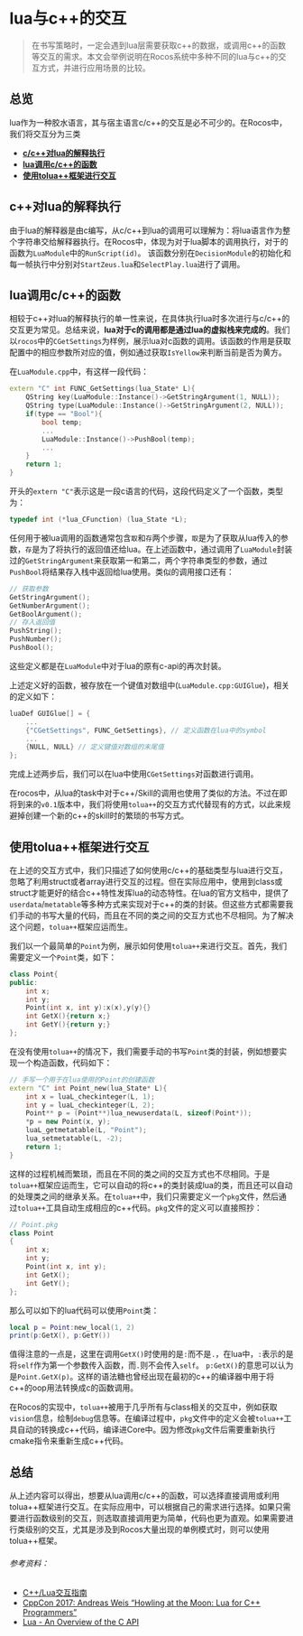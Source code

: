 # lua与c++的交互

> 在书写策略时，一定会遇到lua层需要获取c++的数据，或调用c++的函数等交互的需求。本文会举例说明在Rocos系统中多种不同的lua与c++的交互方式，并进行应用场景的比较。

## 总览
lua作为一种胶水语言，其与宿主语言c/c++的交互是必不可少的。在Rocos中，我们将交互分为三类
* [**c/c++对lua的解释执行**](#c-lua)
* [**lua调用c/c++的函数**](#luac-c)
* [**使用tolua++框架进行交互**](#tolua)

## c++对lua的解释执行
由于lua的解释器是由c编写，从c/c++到lua的调用可以理解为：将lua语言作为整个字符串交给解释器执行。在Rocos中，体现为对于lua脚本的调用执行，对于的函数为`LuaModule`中的`RunScript(id)`。
该函数分别在`DecisionModule`的初始化和每一帧执行中分别对`StartZeus.lua`和`SelectPlay.lua`进行了调用。

## lua调用c/c++的函数
相较于c++对lua的解释执行的单一性来说，在具体执行lua时多次进行与c/c++的交互更为常见。总结来说，**lua对于c的调用都是通过lua的虚拟栈来完成的**。我们以`rocos`中的`CGetSettings`为样例，展示lua对c函数的调用。该函数的作用是获取配置中的相应参数所对应的值，例如通过获取`IsYellow`来判断当前是否为黄方。

在`LuaModule.cpp`中，有这样一段代码：
```c++
extern "C" int FUNC_GetSettings(lua_State* L){
    QString key(LuaModule::Instance()->GetStringArgument(1, NULL));
    QString type(LuaModule::Instance()->GetStringArgument(2, NULL));
    if(type == "Bool"){
        bool temp;
        ...
        LuaModule::Instance()->PushBool(temp);
        ...
    }
    return 1;
}
```
开头的`extern "C"`表示这是一段c语言的代码，这段代码定义了一个函数，类型为：
```c
typedef int (*lua_CFunction) (lua_State *L);
```
任何用于被lua调用的函数通常包含`取`和`存`两个步骤，`取`是为了获取从lua传入的参数，`存`是为了将执行的返回值还给lua。在上述函数中，通过调用了`LuaModule`封装过的`GetStringArgument`来获取第一和第二，两个字符串类型的参数，通过`PushBool`将结果存入栈中返回给lua使用。类似的调用接口还有：
```c++
// 获取参数
GetStringArgument();
GetNumberArgument();
GetBoolArgument();
// 存入返回值
PushString();
PushNumber();
PushBool();
```
这些定义都是在`LuaModule`中对于lua的原有c-api的再次封装。

上述定义好的函数，被存放在一个键值对数组中(`LuaModule.cpp:GUIGlue`)，相关的定义如下：
```c++
luaDef GUIGlue[] = {
    ...
    {"CGetSettings", FUNC_GetSettings}, // 定义函数在lua中的symbol
    ...
    {NULL, NULL} // 定义键值对数组的末尾值
};

```
完成上述两步后，我们可以在lua中使用`CGetSettings`对函数进行调用。

在rocos中，从lua的task中对于c++/Skill的调用也使用了类似的方法。不过在即将到来的`v0.1`版本中，我们将使用`tolua++`的交互方式代替现有的方式，以此来规避掉创建一个新的c++的skill时的繁琐的书写方式。


## 使用tolua++框架进行交互

在上述的交互方式中，我们只描述了如何使用c/c++的基础类型与lua进行交互，忽略了利用struct或者array进行交互的过程。但在实际应用中，使用到class或struct才能更好的结合c++特性发挥lua的动态特性。在lua的官方文档中，提供了`userdata`/`metatable`等多种方式来实现对于c++的类的封装。但这些方式都需要我们手动的书写大量的代码，而且在不同的类之间的交互方式也不尽相同。为了解决这个问题，`tolua++`框架应运而生。

我们以一个最简单的`Point`为例，展示如何使用`tolua++`来进行交互。首先，我们需要定义一个`Point`类，如下：
```c++
class Point{
public:
    int x;
    int y;
    Point(int x, int y):x(x),y(y){}
    int GetX(){return x;}
    int GetY(){return y;}
};
```
在没有使用`tolua++`的情况下，我们需要手动的书写`Point`类的封装，例如想要实现一个构造函数，代码如下：
```c++
// 手写一个用于在lua使用的Point的创建函数
extern "C" int Point_new(lua_State* L){
    int x = luaL_checkinteger(L, 1);
    int y = luaL_checkinteger(L, 2);
    Point** p = (Point**)lua_newuserdata(L, sizeof(Point*));
    *p = new Point(x, y);
    luaL_getmetatable(L, "Point");
    lua_setmetatable(L, -2);
    return 1;
}
```
这样的过程机械而繁琐，而且在不同的类之间的交互方式也不尽相同。于是`tolua++`框架应运而生，它可以自动的将c++的类封装成lua的类，而且还可以自动的处理类之间的继承关系。在`tolua++`中，我们只需要定义一个`pkg`文件，然后通过`tolua++`工具自动生成相应的c++代码。`pkg`文件的定义可以直接照抄：
```c++
// Point.pkg
class Point
{
    int x;
    int y;
    Point(int x, int y);
    int GetX();
    int GetY();
};
```
那么可以如下的lua代码可以使用`Point`类：
```lua
local p = Point:new_local(1, 2)
print(p:GetX(), p:GetY())
```
值得注意的一点是，这里在调用`GetX()`时使用的是`:`而不是`.`，在lua中，`:`表示的是将`self`作为第一个参数传入函数，而`.`则不会传入`self`。
`p:GetX()`的意思可以认为是`Point.GetX(p)`。这样的语法糖也曾经出现在最初的c++的编译器中用于将c++的oop用法转换成c的函数调用。

在Rocos的实现中，`tolua++`被用于几乎所有与class相关的交互中，例如获取`vision`信息，绘制`debug`信息等。在编译过程中，`pkg`文件中的定义会被`tolua++`工具自动的转换成c++代码，编译进Core中。因为修改`pkg`文件后需要重新执行cmake指令来重新生成c++代码。

## 总结

从上述内容可以得出，想要从lua调用c/c++的函数，可以选择直接调用或利用tolua++框架进行交互。在实际应用中，可以根据自己的需求进行选择。如果只需要进行函数级别的交互，则选取直接调用更为简单，代码也更为直观。如果需要进行类级别的交互，尤其是涉及到Rocos大量出现的单例模式时，则可以使用tolua++框架。

###### 参考资料：
* [C++/Lua交互指南](https://zhuanlan.zhihu.com/p/40406096)
* [CppCon 2017: Andreas Weis “Howling at the Moon: Lua for C++ Programmers”](https://youtu.be/pfwHCiP1HFM?si=-xGuvergVM6cnLZH)
* [Lua - An Overview of the C API](https://www.lua.org/pil/24.html)
